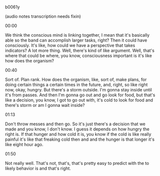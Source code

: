b0061y

(audio notes transcription needs fixin)

00:00

We think the conscious mind is linking together, I mean that it's basically able so the band can accomplish larger tasks, right? Then it could have consciously. It's like, how could we have a perspective that takes indicators? A lot more thing. Well, there's kind of like argument. Well, that's where that could be where, you know, consciousness important is it's like how does the organism?

00:40

Sort of. Plan rank. How does the organism, like, sort of, make plans, for doing certain things a certain times in the future, and, right, so like right now, okay, hungry. But there's a storm outside. I'm gonna stay inside until it's from passes. And then I'm gonna go out and go look for food, but that's like a decision, you know, I got to go out with, it's cold to look for food and there's storm or am I gonna wait inside?

01:13

Don't throw messes and then go. So it's just there's a decision that we made and you know, I don't know. I guess it depends on how hungry the right is. If that hunger and how cold it is, you know if the cold is like really painful it's like that freaking cold then and and the hunger is that longer it's like eight hour ago.

01:50

Not really well. That's not, that's, that's pretty easy to predict with the to likely behavior is and that's right.
